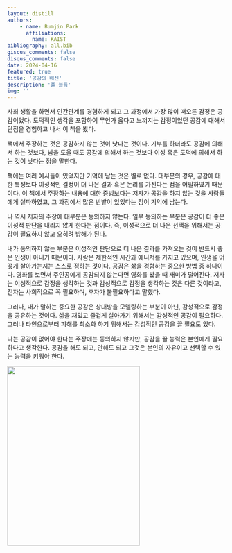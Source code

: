 ```yaml
---
layout: distill
authors: 
    - name: Bumjin Park
      affiliations:
        name: KAIST
bibliography: all.bib
giscus_comments: false
disqus_comments: false
date: 2024-04-16
featured: true
title: '공감의 배신'
description: '폴 블룸'
img: ''
---
```


사회 생활을 하면서 인간관계를 경험하게 되고 그 과정에서 가장 많이 떠오른 감정은 공감이었다. 
도덕적인 생각을 포함하여 무언가 옳다고 느껴지는 감정이었던 공감에 대해서 단점을 경험하고 나서 이 책을 봤다.

책에서 주장하는 것은 공감하지 않는 것이 낫다는 것이다. 
기부를 하더라도 공감에 의해서 하는 것보다, 남을 도울 때도 공감에 의해서 하는 것보다 이성 혹은 도덕에 의해서 하는 것이 낫다는 점을 말한다. 

책에는 여러 예시들이 있었지만 기억에 남는 것은 별로 없다. 대부분의 경우, 공감에 대한 특성보다 이성적인 결정이 더 나은 결과 혹은 논리를 가진다는 점을 어필하였기 때문이다. 
이 책에서 주장하는 내용에 대한 증빙보다는 저자가 공감을 하지 않는 것을 사람들에게 설파하였고, 그 과정에서 많은 반발이 있었다는 점이 기억에 남는다. 

나 역시 저자의 주장에 대부분은 동의하지 않는다. 일부 동의하는 부분은 공감이 더 좋은 이성적 판단을 내리지 않게 한다는 점이다. 
즉, 이성적으로 더 나은 선택을 위해서는 공감이 필요하지 않고 오히려 방해가 된다. 

내가 동의하지 않는 부분은 이성적인 판단으로 더 나은 결과를 가져오는 것이 반드시 좋은 인생이 아니기 때문이다. 
사람은 제한적인 시간과 에니저를 가지고 있으며, 인생을 어떻게 살아가는지는 스스로 정하는 것이다. 공감은 삶을 경험하는 중요한 방법 중 하나이다. 
영화를 보면서 주인공에게 공감되지 않는다면 영화를 봤을 때 재미가 떨어진다. 
저자는 이성적으로 감정을 생각하는 것과 감성적으로 감정을 생각하는 것은 다른 것이라고, 전자는 사회적으로 꼭 필요하며, 후자가 불필요하다고 말했다. 

그러나, 내가 말하는 중요한 공감은 상대방을 모델링하는 부분이 아닌, 감성적으로 감정을 공유하는 것이다. 
삶을 재밌고 즐겁게 살아가기 위해서는 감성적인 공감이 필요하다. 그러나 타인으로부터 피해를 최소화 하기 위해서는 감성적인 공감을 끌 필요도 있다. 

나는 공감이 없어야 한다는 주장에는 동의하지 않지만, 공감을 끌 능력은 본인에게 필요하다고 생각한다. 
공감을 해도 되고, 안해도 되고 그것은 본인의 자유이고 선택할 수 있는 능력을 키워야 한다. 

<img src="https://onedrive.live.com/embed?resid=AE042A624064F8CA%211585&authkey=%21ACogC760j15Oi2c&width=306&height=414" width="306" height="414" />